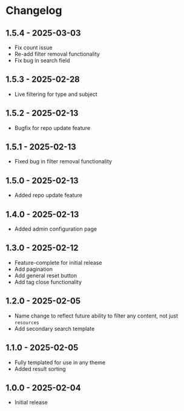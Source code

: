 # Changelog

## 1.5.4 - 2025-03-03

- Fix count issue
- Re-add filter removal functionality
- Fix bug in search field

## 1.5.3 - 2025-02-28

- Live filtering for type and subject

## 1.5.2 - 2025-02-13

- Bugfix for repo update feature

## 1.5.1 - 2025-02-13

- Fixed bug in filter removal functionality

## 1.5.0 - 2025-02-13

- Added repo update feature

## 1.4.0 - 2025-02-13

- Added admin configuration page

## 1.3.0 - 2025-02-12

- Feature-complete for initial release
- Add pagination
- Add general reset button
- Add tag close functionality

## 1.2.0 - 2025-02-05

- Name change to reflect future ability to filter any content, not just `resources`
- Add secondary search template

## 1.1.0 - 2025-02-05

- Fully templated for use in any theme
- Added result sorting

## 1.0.0 - 2025-02-04

- Initial release
